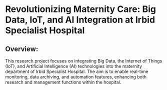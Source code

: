 # Revolutionizing Maternity Care: Big Data, IoT, and AI Integration at Irbid Specialist Hospital
## Overview:

This research project focuses on integrating Big Data, the Internet of Things (IoT), and Artificial Intelligence (AI) technologies into the maternity department of Irbid Specialist Hospital. The aim is to enable real-time monitoring, data archiving, and automation features, enhancing both research and management functions within the hospital.
